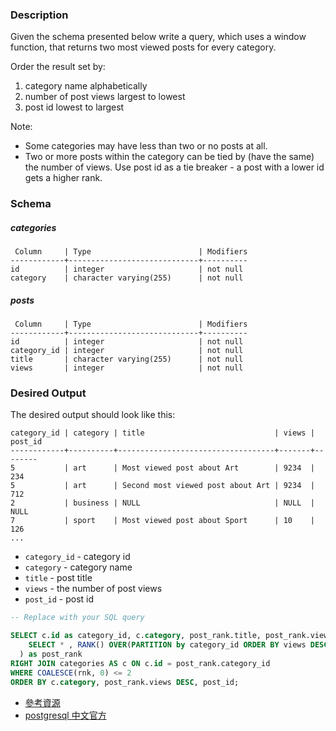 ### Description
Given the schema presented below write a query, which uses a window function, that returns two most viewed posts for every category.

Order the result set by:

1. category name alphabetically
2. number of post views largest to lowest
3. post id lowest to largest

Note:
- Some categories may have less than two or no posts at all.
- Two or more posts within the category can be tied by (have the same) the number of views. Use post id as a tie breaker - a post with a lower id gets a higher rank.

### Schema
##### categories
```
 Column     | Type                        | Modifiers
------------+-----------------------------+----------
id          | integer                     | not null
category    | character varying(255)      | not null
```
##### posts
```
 Column     | Type                        | Modifiers
------------+-----------------------------+----------
id          | integer                     | not null
category_id | integer                     | not null
title       | character varying(255)      | not null
views       | integer                     | not null
```
### Desired Output
The desired output should look like this:
```
category_id | category | title                             | views | post_id
------------+----------+-----------------------------------+-------+--------
5           | art      | Most viewed post about Art        | 9234  | 234
5           | art      | Second most viewed post about Art | 9234  | 712
2           | business | NULL                              | NULL  | NULL
7           | sport    | Most viewed post about Sport      | 10    | 126
...
```

- `category_id` - category id
- `category` - category name
- `title` - post title
- `views` - the number of post views
- `post_id` - post id


```sql
-- Replace with your SQL query

SELECT c.id as category_id, c.category, post_rank.title, post_rank.views, post_rank.id as post_id FROM (
    SELECT * , RANK() OVER(PARTITION by category_id ORDER BY views DESC, id) as rnk FROM posts
  ) as post_rank
RIGHT JOIN categories AS c ON c.id = post_rank.category_id
WHERE COALESCE(rnk, 0) <= 2
ORDER BY c.category, post_rank.views DESC, post_id;
```

- [參考資源](https://blog.csdn.net/u011944141/article/details/78927715)
- [postgresql 中文官方](https://docs.postgresql.tw/tutorial/advanced-features/window-functions)